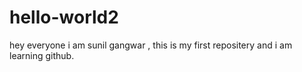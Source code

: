 # hello-world2

hey everyone 
i am sunil gangwar , this is my first repositery and i am learning github.
